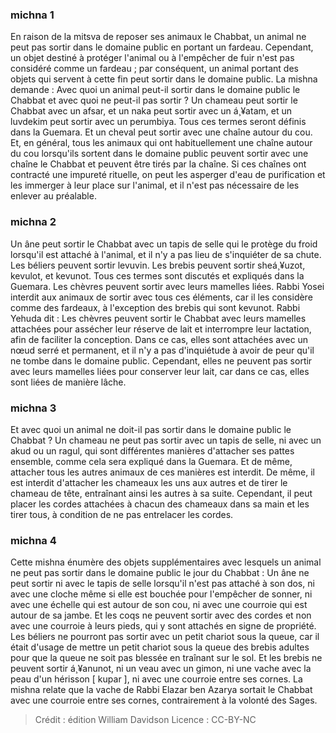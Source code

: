 
### michna 1
En raison de la mitsva de reposer ses animaux le Chabbat, un animal ne peut pas sortir dans le domaine public en portant un fardeau. Cependant, un objet destiné à protéger l'animal ou à l'empêcher de fuir n'est pas considéré comme un fardeau ; par conséquent, un animal portant des objets qui servent à cette fin peut sortir dans le domaine public. La mishna demande : Avec quoi un animal peut-il sortir dans le domaine public le Chabbat et avec quoi ne peut-il pas sortir ? Un chameau peut sortir le Chabbat avec un afsar, et un naka peut sortir avec un á¸¥atam, et un luvdekim peut sortir avec un perumbiya. Tous ces termes seront définis dans la Guemara. Et un cheval peut sortir avec une chaîne autour du cou. Et, en général, tous les animaux qui ont habituellement une chaîne autour du cou lorsqu'ils sortent dans le domaine public peuvent sortir avec une chaîne le Chabbat et peuvent être tirés par la chaîne. Si ces chaînes ont contracté une impureté rituelle, on peut les asperger d'eau de purification et les immerger à leur place sur l'animal, et il n'est pas nécessaire de les enlever au préalable.

### michna 2
Un âne peut sortir le Chabbat avec un tapis de selle qui le protège du froid lorsqu'il est attaché à l'animal, et il n'y a pas lieu de s'inquiéter de sa chute. Les béliers peuvent sortir levuvin. Les brebis peuvent sortir sheá¸¥uzot, kevulot, et kevunot. Tous ces termes sont discutés et expliqués dans la Guemara. Les chèvres peuvent sortir avec leurs mamelles liées. Rabbi Yosei interdit aux animaux de sortir avec tous ces éléments, car il les considère comme des fardeaux, à l'exception des brebis qui sont kevunot. Rabbi Yehuda dit : Les chèvres peuvent sortir le Chabbat avec leurs mamelles attachées pour assécher leur réserve de lait et interrompre leur lactation, afin de faciliter la conception. Dans ce cas, elles sont attachées avec un nœud serré et permanent, et il n'y a pas d'inquiétude à avoir de peur qu'il ne tombe dans le domaine public. Cependant, elles ne peuvent pas sortir avec leurs mamelles liées pour conserver leur lait, car dans ce cas, elles sont liées de manière lâche.

### michna 3
Et avec quoi un animal ne doit-il pas sortir dans le domaine public le Chabbat ? Un chameau ne peut pas sortir avec un tapis de selle, ni avec un akud ou un ragul, qui sont différentes manières d'attacher ses pattes ensemble, comme cela sera expliqué dans la Guemara. Et de même, attacher tous les autres animaux de ces manières est interdit. De même, il est interdit d'attacher les chameaux les uns aux autres et de tirer le chameau de tête, entraînant ainsi les autres à sa suite. Cependant, il peut placer les cordes attachées à chacun des chameaux dans sa main et les tirer tous, à condition de ne pas entrelacer les cordes.

### michna 4
Cette mishna énumère des objets supplémentaires avec lesquels un animal ne peut pas sortir dans le domaine public le jour du Chabbat : Un âne ne peut sortir ni avec le tapis de selle lorsqu'il n'est pas attaché à son dos, ni avec une cloche même si elle est bouchée pour l'empêcher de sonner, ni avec une échelle qui est autour de son cou, ni avec une courroie qui est autour de sa jambe. Et les coqs ne peuvent sortir avec des cordes et non avec une courroie à leurs pieds, qui y sont attachés en signe de propriété. Les béliers ne pourront pas sortir avec un petit chariot sous la queue, car il était d'usage de mettre un petit chariot sous la queue des brebis adultes pour que la queue ne soit pas blessée en traînant sur le sol. Et les brebis ne peuvent sortir á¸¥anunot, ni un veau avec un gimon, ni une vache avec la peau d'un hérisson [ kupar ], ni avec une courroie entre ses cornes. La mishna relate que la vache de Rabbi Elazar ben Azarya sortait le Chabbat avec une courroie entre ses cornes, contrairement à la volonté des Sages.

>Crédit : édition William Davidson
>Licence : CC-BY-NC